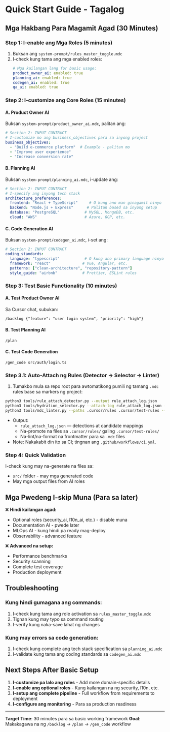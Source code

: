 # Quick Start Guide - Tagalog

## Mga Hakbang Para Magamit Agad (30 Minutes)

### Step 1: I-enable ang Mga Roles (5 minutes)
1. Buksan ang `system-prompt/rules_master_toggle.mdc`
2. I-check kung tama ang mga enabled roles:
   ```yaml
   # Mga kailangan lang for basic usage:
   product_owner_ai: enabled: true
   planning_ai: enabled: true  
   codegen_ai: enabled: true
   qa_ai: enabled: true
   ```

### Step 2: I-customize ang Core Roles (15 minutes)

#### A. Product Owner AI
Buksan `system-prompt/product_owner_ai.mdc`, palitan ang:
```yaml
# Section 2: INPUT CONTRACT
# I-customize mo ang business_objectives para sa inyong project
business_objectives: 
  - "Build e-commerce platform"  # Example - palitan mo
  - "Improve user experience"
  - "Increase conversion rate"
```

#### B. Planning AI  
Buksan `system-prompt/planning_ai.mdc`, i-update ang:
```yaml
# Section 2: INPUT CONTRACT
# I-specify ang inyong tech stack
architecture_preferences:
  frontend: "React + TypeScript"     # O kung ano man ginagamit ninyo
  backend: "Node.js + Express"      # Palitan based sa inyong setup
  database: "PostgreSQL"           # MySQL, MongoDB, etc.
  cloud: "AWS"                     # Azure, GCP, etc.
```

#### C. Code Generation AI
Buksan `system-prompt/codegen_ai.mdc`, i-set ang:
```yaml
# Section 2: INPUT CONTRACT  
coding_standards:
  language: "typescript"           # O kung ano primary language ninyo
  framework: "react"              # Vue, Angular, etc.
  patterns: ["clean-architecture", "repository-pattern"]
  style_guide: "airbnb"           # Prettier, ESLint rules
```

### Step 3: Test Basic Functionality (10 minutes)

#### A. Test Product Owner AI
Sa Cursor chat, subukan:
```
/backlog {"feature": "user login system", "priority": "high"}
```

#### B. Test Planning AI  
```
/plan
```

#### C. Test Code Generation
```
/gen_code src/auth/login.ts
```

### Step 3.1: Auto-Attach ng Rules (Detector → Selector → Linter)

1) Tumakbo mula sa repo root para awtomatikong pumili ng tamang `.mdc` rules base sa markers ng project:

```bash
python3 tools/rule_attach_detector.py --output rule_attach_log.json
python3 tools/hydration_selector.py --attach-log rule_attach_log.json --source .cursor/test-rules --dest .cursor/rules
python3 tools/mdc_linter.py --paths .cursor/rules .cursor/test-rules --write
```

- Output:
  - `rule_attach_log.json` — detections at candidate mappings
  - Na-promote na files sa `.cursor/rules/` galing `.cursor/test-rules/`
  - Na-lint/na-format na frontmatter para sa `.mdc` files
- Note: Nakakabit din ito sa CI; tingnan ang `.github/workflows/ci.yml`.

### Step 4: Quick Validation
I-check kung may na-generate na files sa:
- `src/` folder - may mga generated code
- May mga output files from AI roles

## Mga Pwedeng I-skip Muna (Para sa later)

❌ **Hindi kailangan agad:**
- Optional roles (security_ai, l10n_ai, etc.) - disable muna
- Documentation AI - pwede later
- MLOps AI - kung hindi pa ready mag-deploy
- Observability - advanced feature

❌ **Advanced na setup:**
- Performance benchmarks
- Security scanning
- Complete test coverage
- Production deployment

## Troubleshooting

### Kung hindi gumagana ang commands:
1. I-check kung tama ang role activation sa `rules_master_toggle.mdc`
2. Tignan kung may typo sa command routing
3. I-verify kung naka-save lahat ng changes

### Kung may errors sa code generation:
1. I-check kung complete ang tech stack specification sa `planning_ai.mdc`
2. I-validate kung tama ang coding standards sa `codegen_ai.mdc`

## Next Steps After Basic Setup

1. **I-customize pa lalo ang roles** - Add more domain-specific details
2. **I-enable ang optional roles** - Kung kailangan na ng security, l10n, etc.
3. **I-setup ang complete pipeline** - Full workflow from requirements to deployment
4. **I-configure ang monitoring** - Para sa production readiness

---

**Target Time**: 30 minutes para sa basic working framework
**Goal**: Makakagawa na ng `/backlog` → `/plan` → `/gen_code` workflow
